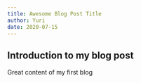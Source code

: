 ```yaml
---
title: Awesome Blog Post Title
author: Yuri
date: 2020-07-15
---
```


## Introduction to my blog post

Great content of my first blog
